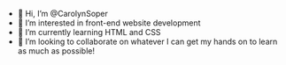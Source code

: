 - 👋 Hi, I’m @CarolynSoper
- 👀 I’m interested in front-end website development
- 🌱 I’m currently learning HTML and CSS
- 💞️ I’m looking to collaborate on whatever I can get my hands on to learn as much as possible!

<!---
CarolynSoper/CarolynSoper is a ✨ special ✨ repository because its `README.md` (this file) appears on your GitHub profile.
You can click the Preview link to take a look at your changes.
--->
